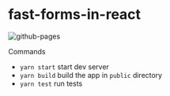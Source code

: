 # fast-forms-in-react


![github-pages](https://github.com/pankajpatel/fast-forms-in-react/workflows/github-pages/badge.svg)


Commands
- `yarn start` start dev server
- `yarn build` build the app in `public` directory
- `yarn test` run tests

